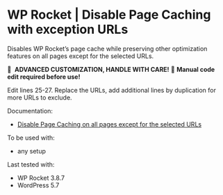 # WP Rocket | Disable Page Caching with exception URLs

Disables WP Rocket’s page cache while preserving other optimization features on all pages except for the selected URLs.

🚧&#160;&#160;**ADVANCED CUSTOMIZATION, HANDLE WITH CARE!**
📝 **Manual code edit required before use!**

Edit lines 25-27. Replace the URLs, add additional lines by duplication for more URLs to exclude.

Documentation:
* [Disable Page Caching on all pages except for the selected URLs](https://docs.wp-rocket.me/article/1516-disable-page-caching-on-all-pages-except-for-the-selected-urls)

To be used with:
* any setup

Last tested with:
* WP Rocket 3.8.7
* WordPress 5.7
